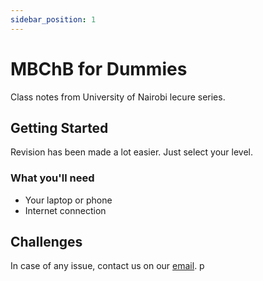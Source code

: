 ```yaml
---
sidebar_position: 1
---
```


# MBChB for Dummies

Class notes from University of Nairobi lecure series.

## Getting Started

Revision has been made a lot easier. Just select your level.

### What you'll need

- Your laptop or phone
- Internet connection

## Challenges

In case of any issue, contact us on our [email](mbchbfordummies@gmail.com).
p